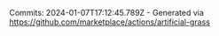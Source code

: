 Commits: 2024-01-07T17:12:45.789Z - Generated via https://github.com/marketplace/actions/artificial-grass
<br>
